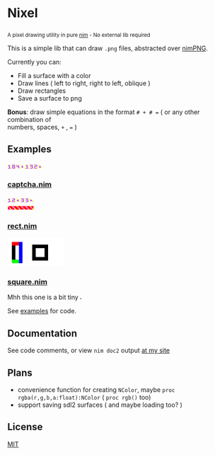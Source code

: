 Nixel
=====
<sub>A pixel drawing utility in pure [nim](http://nim-lang.org/) - No external lib required</sub>

This is a simple lib that can draw `.png` files, abstracted over  [nimPNG](https://github.com/jabgqo/nimPNG).

Currently you can:
  - Fill a surface with a color
  - Draw lines ( left to right, right to left, oblique )
  - Draw rectangles
  - Save a surface to png

**Bonus**: draw simple equations in the format `# + # =` ( or any other combination of  
numbers, spaces, `+` , `=` )

Examples
--------

![tet](testdraw.png)

### [captcha.nim](examples/captcha.nim)
![noborder](examples/captcha.png)  
![border](examples/captchaBorder.png)
### [rect.nim](examples/rect.nim)
![rect](examples/rect.png)
### [square.nim](examples/square.nim)
Mhh this one is a bit tiny ![square](examples/square.png)

See [examples](https://github.com/stisa/nixel/tree/master/examples) for code.

Documentation
-------------

See code comments, or view `nim doc2` output [at my site](http://stisa.space/nixel)

Plans
-----
- convenience function for creating `NColor`, maybe `proc rgba(r,g,b,a:float):NColor` ( `proc rgb()` too)
- support saving sdl2 surfaces ( and maybe loading too? )

License
-------

[MIT](https://github.com/stisa/nixel/LICENSE)

